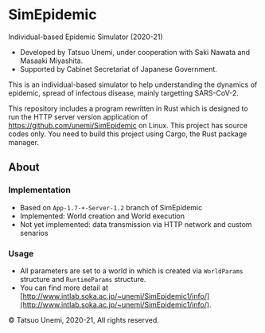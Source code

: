 # SimEpidemic
Individual-based Epidemic Simulator (2020-21)

- Developed by Tatsuo Unemi, under cooperation with Saki Nawata and Masaaki Miyashita.
- Supported by Cabinet Secretariat of Japanese Government.

This is an individual-based simulator to help understanding the dynamics of epidemic, spread of infectous disease, mainly targetting SARS-CoV-2.

This repository includes a program rewritten in Rust which is designed to run the HTTP server version application of https://github.com/unemi/SimEpidemic on Linux. This project has source codes only. You need to build this project using Cargo, the Rust package manager.

## About
### Implementation
- Based on `App-1.7-+-Server-1.2` branch of SimEpidemic
- Implemented: World creation and World execution
- Not yet implemented: data transmission via HTTP network and custom senarios
### Usage
- All parameters are set to a world in which is created via `WorldParams` structure and `RuntimeParams` structure.
- You can find more detail at [http://www.intlab.soka.ac.jp/~unemi/SimEpidemic1/info/](http://www.intlab.soka.ac.jp/~unemi/SimEpidemic1/info/).

&copy; Tatsuo Unemi, 2020-21, All rights reserved.
